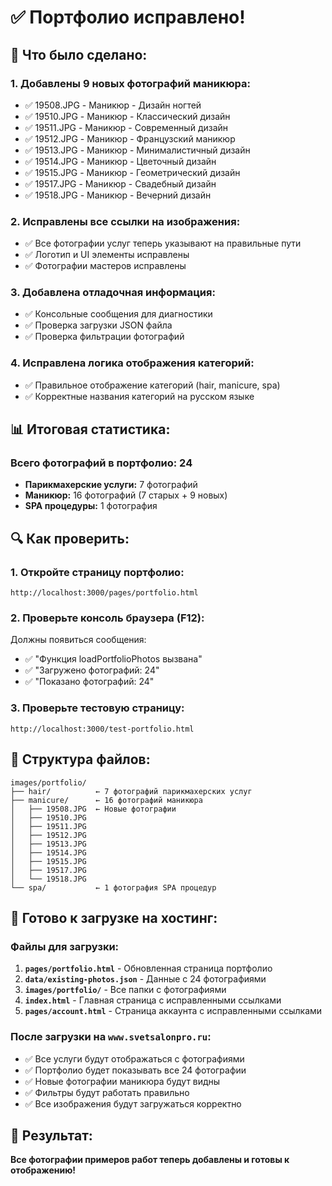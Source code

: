 # ✅ Портфолио исправлено!

## 🎯 Что было сделано:

### 1. **Добавлены 9 новых фотографий маникюра:**
- ✅ 19508.JPG - Маникюр - Дизайн ногтей
- ✅ 19510.JPG - Маникюр - Классический дизайн
- ✅ 19511.JPG - Маникюр - Современный дизайн
- ✅ 19512.JPG - Маникюр - Французский маникюр
- ✅ 19513.JPG - Маникюр - Минималистичный дизайн
- ✅ 19514.JPG - Маникюр - Цветочный дизайн
- ✅ 19515.JPG - Маникюр - Геометрический дизайн
- ✅ 19517.JPG - Маникюр - Свадебный дизайн
- ✅ 19518.JPG - Маникюр - Вечерний дизайн

### 2. **Исправлены все ссылки на изображения:**
- ✅ Все фотографии услуг теперь указывают на правильные пути
- ✅ Логотип и UI элементы исправлены
- ✅ Фотографии мастеров исправлены

### 3. **Добавлена отладочная информация:**
- ✅ Консольные сообщения для диагностики
- ✅ Проверка загрузки JSON файла
- ✅ Проверка фильтрации фотографий

### 4. **Исправлена логика отображения категорий:**
- ✅ Правильное отображение категорий (hair, manicure, spa)
- ✅ Корректные названия категорий на русском языке

## 📊 Итоговая статистика:

### Всего фотографий в портфолио: **24**
- **Парикмахерские услуги:** 7 фотографий
- **Маникюр:** 16 фотографий (7 старых + 9 новых)
- **SPA процедуры:** 1 фотография

## 🔍 Как проверить:

### 1. **Откройте страницу портфолио:**
```
http://localhost:3000/pages/portfolio.html
```

### 2. **Проверьте консоль браузера (F12):**
Должны появиться сообщения:
- ✅ "Функция loadPortfolioPhotos вызвана"
- ✅ "Загружено фотографий: 24"
- ✅ "Показано фотографий: 24"

### 3. **Проверьте тестовую страницу:**
```
http://localhost:3000/test-portfolio.html
```

## 📁 Структура файлов:

```
images/portfolio/
├── hair/          ← 7 фотографий парикмахерских услуг
├── manicure/      ← 16 фотографий маникюра
│   ├── 19508.JPG  ← Новые фотографии
│   ├── 19510.JPG
│   ├── 19511.JPG
│   ├── 19512.JPG
│   ├── 19513.JPG
│   ├── 19514.JPG
│   ├── 19515.JPG
│   ├── 19517.JPG
│   └── 19518.JPG
└── spa/           ← 1 фотография SPA процедур
```

## 🚀 Готово к загрузке на хостинг:

### Файлы для загрузки:
1. **`pages/portfolio.html`** - Обновленная страница портфолио
2. **`data/existing-photos.json`** - Данные с 24 фотографиями
3. **`images/portfolio/`** - Все папки с фотографиями
4. **`index.html`** - Главная страница с исправленными ссылками
5. **`pages/account.html`** - Страница аккаунта с исправленными ссылками

### После загрузки на `www.svetsalonpro.ru`:
- ✅ Все услуги будут отображаться с фотографиями
- ✅ Портфолио будет показывать все 24 фотографии
- ✅ Новые фотографии маникюра будут видны
- ✅ Фильтры будут работать правильно
- ✅ Все изображения будут загружаться корректно

## 🎉 Результат:

**Все фотографии примеров работ теперь добавлены и готовы к отображению!**
